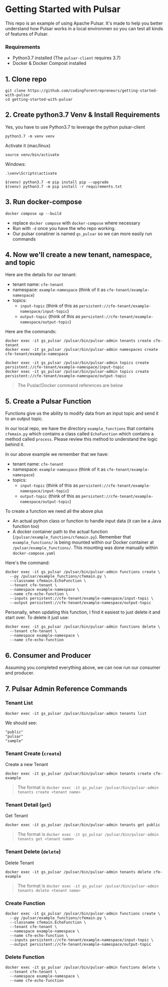 # Getting Started with Pulsar

This repo is an example of using Apache Pulsar. It's made to help you better understand how Pulsar works in a local environmen so you can test all kinds of features of Pulsar.

### Requirements

- Python3.7 installed (The `pulsar-client` requires 3.7)
- Docker & Docker Compost installed

## 1. Clone repo

```
git clone https://github.com/codingforentrepreneurs/getting-started-with-pulsar
cd getting-started-with-pulsar
```

## 2. Create python3.7 Venv & Install Requirements

Yes, you have to use Python3.7 to leverage the python pulsar-client

```
python3.7 -m venv venv
```

Activate it (mac/linux)

```
source venv/bin/activate
```

Windows:

```
.\venv\Scripts\activate
```

```
$(venv) python3.7 -m pip install pip --upgrade
$(venv) python3.7 -m pip install -r requirements.txt
```

## 3. Run docker-compose

```
docker compose up --build
```

- replace `docker compose` with `docker-compose` where necessary
- Run with `-d` once you have the who repo working.
- Our pulsar conatiner is named `gs_pulsar` so we can more easily run commands

## 4. Now we'll create a new tenant, namespace, and topic

Here are the details for our tenant:

- tenant name: `cfe-tenant`
- namespace: `example-namespace` (think of it as `cfe-tenant/example-namespace`)
- topics:
  - `input-topic` (think of this as `persistent://cfe-tenant/example-namespace/input-topic`)
  - `output-topic` (think of this as `persistent://cfe-tenant/example-namespace/output-topic`)

Here are the commands:

```
docker exec -it gs_pulsar /pulsar/bin/pulsar-admin tenants create cfe-tenant
docker exec -it gs_pulsar /pulsar/bin/pulsar-admin namespaces create cfe-tenant/example-namespace

docker exec -it gs_pulsar /pulsar/bin/pulsar-admin topics create persistent://cfe-tenant/example-namespace/input-topic
docker exec -it gs_pulsar /pulsar/bin/pulsar-admin topics create persistent://cfe-tenant/example-namespace/output-topic
```

> The Puslar/Docker command references are below

## 5. Create a Pulsar Function

Functions give us the ability to modify data from an input topic and send it to an output topic.

In our local repo, we have the directory `example_functions` that contains `cfemain.py` which contains a class called `EchoFunction` which contains a method called `process`. Please review this method to understand the logic behind it.

In our above example we remember that we have:

- tenant name: `cfe-tenant`
- namespace: `example-namespace` (think of it as `cfe-tenant/example-namespace`)
- topics:
  - `input-topic` (think of this as `persistent://cfe-tenant/example-namespace/input-topic`)
  - `output-topic` (think of this as `persistent://cfe-tenant/example-namespace/output-topic`)

To create a function we need all the above plus

- An actual python class or function to handle input data (it can be a Java function too)
- A docker container path to the actual function (`/pulsar/example_functions/cfemain.py`). Remember that `example_functions/` is being mounted within our Docker container at `/pulsar/example_functions/`. This mounting was done manually within `docker-compose.yaml`

Here's the command:

```
docker exec -it gs_pulsar /pulsar/bin/pulsar-admin functions create \
  --py /pulsar/example_functions/cfemain.py \
  --classname cfemain.EchoFunction \
  --tenant cfe-tenant \
  --namespace example-namespace \
  --name cfe-echo-function \
  --inputs persistent://cfe-tenant/example-namespace/input-topic \
  --output persistent://cfe-tenant/example-namespace/output-topic
```

Personally, when updating this function, I find it easiest to just delete it and start over. To delete it just use:

```
docker exec -it gs_pulsar /pulsar/bin/pulsar-admin functions delete \
  --tenant cfe-tenant \
  --namespace example-namespace \
  --name cfe-echo-function
```

## 6. Consumer and Producer

Assuming you completed everything above, we can now run our consumer and producer.

## 7. Pulsar Admin Reference Commands

### Tenant List

```
docker exec -it gs_pulsar /pulsar/bin/pulsar-admin tenants list
```

We should see:

```
"public"
"pulsar"
"sample"
```

### Tenant Create (`create`)

Create a new Tenant

```
docker exec -it gs_pulsar /pulsar/bin/pulsar-admin tenants create cfe-example
```

> The format is `docker exec -it gs_pulsar /pulsar/bin/pulsar-admin tenants create <tenant name>`

### Tenant Detail (`get`)

Get Tenant

```
docker exec -it gs_pulsar /pulsar/bin/pulsar-admin tenants get public
```

> The format is `docker exec -it gs_pulsar /pulsar/bin/pulsar-admin tenants get <tenant name>`

### Tenant Delete (`delete`)

Delete Tenant

```
docker exec -it gs_pulsar /pulsar/bin/pulsar-admin tenants delete cfe-example
```

> The format is `docker exec -it gs_pulsar /pulsar/bin/pulsar-admin tenants delete <tenant name>`

### Create Function

```
docker exec -it gs_pulsar /pulsar/bin/pulsar-admin functions create \
  --py /pulsar/example_functions/cfemain.py \
  --classname cfemain.EchoFunction \
  --tenant cfe-tenant \
  --namespace example-namespace \
  --name cfe-echo-function \
  --inputs persistent://cfe-tenant/example-namespace/input-topic \
  --output persistent://cfe-tenant/example-namespace/output-topic
```

### Delete Function

```
docker exec -it gs_pulsar /pulsar/bin/pulsar-admin functions delete \
  --tenant cfe-tenant \
  --namespace example-namespace \
  --name cfe-echo-function
```
